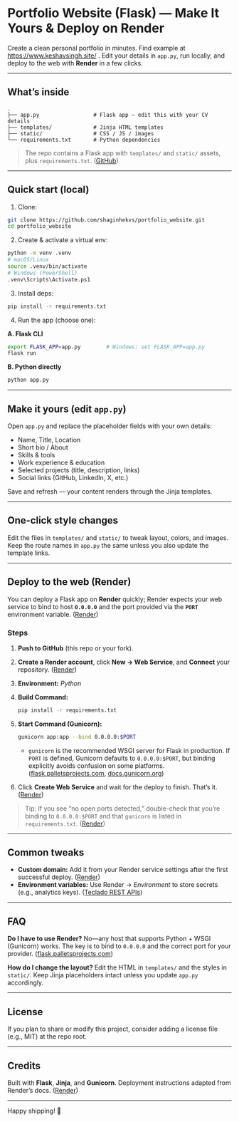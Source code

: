 # Portfolio Website (Flask) — Make It Yours & Deploy on Render


Create a clean personal portfolio in minutes. Find example at https://www.keshavsingh.site/ .
Edit your details in `app.py`, run locally, and deploy to the web with **Render** in a few clicks.

---

## What’s inside

```
.
├── app.py                 # Flask app — edit this with your CV details
├── templates/             # Jinja HTML templates
├── static/                # CSS / JS / images
└── requirements.txt       # Python dependencies
```

> The repo contains a Flask app with `templates/` and `static/` assets, plus `requirements.txt`. ([GitHub][1])

---

## Quick start (local)

1. Clone:

```bash
git clone https://github.com/shaginhekvs/portfolio_website.git
cd portfolio_website
```

2. Create & activate a virtual env:

```bash
python -m venv .venv
# macOS/Linux
source .venv/bin/activate
# Windows (PowerShell)
.venv\Scripts\Activate.ps1
```

3. Install deps:

```bash
pip install -r requirements.txt
```

4. Run the app (choose one):

**A. Flask CLI**

```bash
export FLASK_APP=app.py        # Windows: set FLASK_APP=app.py
flask run
```

**B. Python directly**

```bash
python app.py
```

---

## Make it yours (edit `app.py`)

Open `app.py` and replace the placeholder fields with your own details:

* Name, Title, Location
* Short bio / About
* Skills & tools
* Work experience & education
* Selected projects (title, description, links)
* Social links (GitHub, LinkedIn, X, etc.)

Save and refresh — your content renders through the Jinja templates.

---

## One-click style changes

Edit the files in `templates/` and `static/` to tweak layout, colors, and images. Keep the route names in `app.py` the same unless you also update the template links.

---

## Deploy to the web (Render)

You can deploy a Flask app on **Render** quickly; Render expects your web service to bind to host **`0.0.0.0`** and the port provided via the **`PORT`** environment variable. ([Render][2])

### Steps

1. **Push to GitHub** (this repo or your fork).
2. **Create a Render account**, click **New → Web Service**, and **Connect** your repository. ([Render][3])
3. **Environment:** *Python*
4. **Build Command:**

   ```bash
   pip install -r requirements.txt
   ```
5. **Start Command (Gunicorn):**

   ```bash
   gunicorn app:app --bind 0.0.0.0:$PORT
   ```

   * `gunicorn` is the recommended WSGI server for Flask in production. If `PORT` is defined, Gunicorn defaults to `0.0.0.0:$PORT`, but binding explicitly avoids confusion on some platforms. ([flask.palletsprojects.com][4], [docs.gunicorn.org][5])
6. Click **Create Web Service** and wait for the deploy to finish. That’s it. ([Render][2])

> Tip: If you see “no open ports detected,” double-check that you’re binding to `0.0.0.0:$PORT` and that `gunicorn` is listed in `requirements.txt`. ([Render][6])

---

## Common tweaks

* **Custom domain:** Add it from your Render service settings after the first successful deploy. ([Render][3])
* **Environment variables:** Use Render → *Environment* to store secrets (e.g., analytics keys). ([Teclado REST APIs][7])

---

## FAQ

**Do I have to use Render?**
No—any host that supports Python + WSGI (Gunicorn) works. The key is to bind to `0.0.0.0` and the correct port for your provider. ([flask.palletsprojects.com][4])

**How do I change the layout?**
Edit the HTML in `templates/` and the styles in `static/`. Keep Jinja placeholders intact unless you update `app.py` accordingly.

---

## License

If you plan to share or modify this project, consider adding a license file (e.g., MIT) at the repo root.

---

## Credits

Built with **Flask**, **Jinja**, and **Gunicorn**. Deployment instructions adapted from Render’s docs. ([Render][2])

---

Happy shipping! 🎉

[1]: https://github.com/shaginhekvs/portfolio_website "GitHub - shaginhekvs/portfolio_website"
[2]: https://render.com/docs/deploy-flask "Deploy a Flask App on Render"
[3]: https://render.com/docs/your-first-deploy "Your First Render Deploy"
[4]: https://flask.palletsprojects.com/en/stable/deploying/gunicorn/ "Gunicorn — Flask Documentation (3.1.x)"
[5]: https://docs.gunicorn.org/en/stable/settings.html "Settings — Gunicorn 23.0.0 documentation"
[6]: https://community.render.com/t/why-cant-reach-my-website-despite-the-service-being-live/17839 "Why can't reach my website despite the service being live"
[7]: https://rest-apis-flask.teclado.com/docs/deploy_to_render/environment_variables_and_migrations/ "How to use Environment Variables in Render.com"
